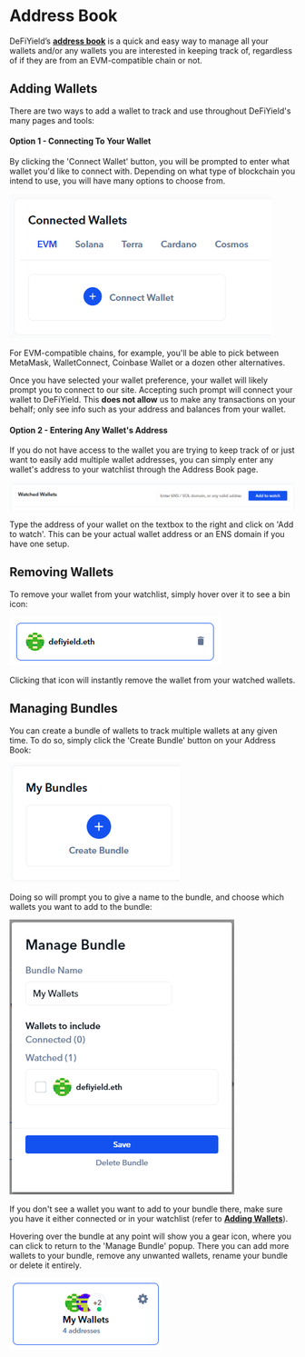 # Address Book

DeFiYield’s [**address book**](https://defiyield.app/address-book) is a quick and easy way to manage all your wallets and/or any wallets you are interested in keeping track of, regardless of if they are from an EVM-compatible chain or not.

## Adding Wallets

There are two ways to add a wallet to track and use throughout DeFiYield's many pages and tools:

#### Option 1 - Connecting To Your Wallet

By clicking the 'Connect Wallet' button, you will be prompted to enter what wallet you'd like to connect with. Depending on what type of blockchain you intend to use, you will have many options to choose from.

![](<../../.gitbook/assets/image (28).png>)

For EVM-compatible chains, for example, you'll be able to pick between MetaMask, WalletConnect, Coinbase Wallet or a dozen other alternatives.

Once you have selected your wallet preference, your wallet will likely prompt you to connect to our site. Accepting such prompt will connect your wallet to DeFiYield. This **does not allow** us to make any transactions on your behalf; only see info such as your address and balances from your wallet.

#### Option 2 - Entering Any Wallet's Address

If you do not have access to the wallet you are trying to keep track of or just want to easily add multiple wallet addresses, you can simply enter any wallet's address to your watchlist through the Address Book page.

![](<../../.gitbook/assets/image (16) (1).png>)

Type the address of your wallet on the textbox to the right and click on 'Add to watch'. This can be your actual wallet address or an ENS domain if you have one setup.

## Removing Wallets

To remove your wallet from your watchlist, simply hover over it to see a bin icon:

![](<../../.gitbook/assets/image (25).png>)

Clicking that icon will instantly remove the wallet from your watched wallets.

## Managing Bundles

You can create a bundle of wallets to track multiple wallets at any given time. To do so, simply click the 'Create Bundle' button on your Address Book:

![](<../../.gitbook/assets/image (26).png>)

Doing so will prompt you to give a name to the bundle, and choose which wallets you want to add to the bundle:

![](<../../.gitbook/assets/image (7).png>)

If you don't see a wallet you want to add to your bundle there, make sure you have it either connected or in your watchlist (refer to [**Adding Wallets**](address-book.md#adding-wallets)).

Hovering over the bundle at any point will show you a gear icon, where you can click to return to the 'Manage Bundle' popup. There you can add more wallets to your bundle, remove any unwanted wallets, rename your bundle or delete it entirely.

![](<../../.gitbook/assets/image (22).png>)
